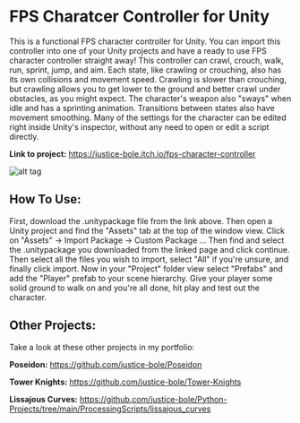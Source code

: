 # FPS Charatcer Controller for Unity

This is a functional FPS character controller for Unity. You can import this controller into one of your Unity projects and have a ready to use FPS 
character controller straight away! This controller can crawl, crouch, walk, run, sprint, jump, and aim. Each state, like crawling or crouching, 
also has its own collisions and movement speed. Crawling is slower than crouching, but crawling allows you to get lower to the ground and better 
crawl under obstacles, as you might expect. The character's weapon also "sways" when idle and has a sprinting animation. Transitions between states also have
movement smoothing. Many of the settings for the character can be edited right inside Unity's inspector, without any need to open or edit a script directly.

**Link to project:** https://justice-bole.itch.io/fps-character-controller

![alt tag](https://github.com/justice-bole/FPS-Controller/blob/Development/FPS%20Game/Assets/GIFs/fps-controller.gif)

## How To Use:

First, download the .unitypackage file from the link above. Then open a Unity project and find the "Assets" tab at the top of the window view. Click on 
"Assets" -> Import Package -> Custom Package ... Then find and select the .unitypackage you downloaded from the linked page and click continue. Then select all 
the files you wish to import, select "All" if you're unsure, and finally click import. Now in your "Project" folder view select "Prefabs" and add the "Player" 
prefab to your scene hierarchy. Give your player some solid ground to walk on and you're all done, hit play and test out the character. 


## Other Projects:

Take a look at these other projects in my portfolio:

**Poseidon:** https://github.com/justice-bole/Poseidon

**Tower Knights:** https://github.com/justice-bole/Tower-Knights

**Lissajous Curves:** https://github.com/justice-bole/Python-Projects/tree/main/ProcessingScripts/lissajous_curves



